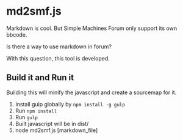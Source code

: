 # md2smf.js

Markdown is cool. But Simple Machines Forum only support its own bbcode.

Is there a way to use markdown in forum?

With this question, this tool is developed.


## Build it and Run it
Building this will minify the javascript and create a sourcemap for it.

1. Install gulp globally by `npm install -g gulp`
2. Run `npm install`
3. Run `gulp`
4. Built javascript will be in dist/
5. node md2smf.js [markdown_file]
